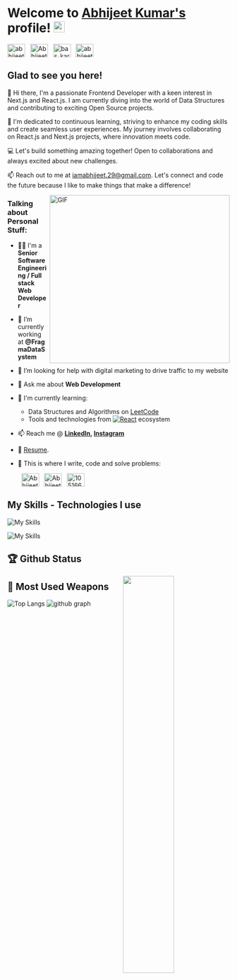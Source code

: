 # Welcome to [Abhijeet Kumar's](https://github.com/AbhijeetParashar) profile! <a href="https://github.com/AbhijeetParashar"><img src="https://media.giphy.com/media/hvRJCLFzcasrR4ia7z/giphy.gif" width="25px"></a>


<a href="https://www.linkedin.com/in/abhijeetkumar29/" target="_blank"><img align="center" src="https://raw.githubusercontent.com/rahuldkjain/github-profile-readme-generator/master/src/images/icons/Social/linked-in-alt.svg" alt="abhijeet kumar" height="30" width="40" /></a>
&nbsp;
<a href="https://twitter.com/AbhijeetParash7" target="_blank"><img align="center" src="https://raw.githubusercontent.com/rahuldkjain/github-profile-readme-generator/master/src/images/icons/Social/twitter.svg" alt="AbhijeetParash7" height="30" width="40" /></a>
&nbsp;
<a href="https://www.instagram.com/bas_kar_avi/" target="_blank"><img align="center" src="https://raw.githubusercontent.com/rahuldkjain/github-profile-readme-generator/master/src/images/icons/Social/instagram.svg" alt="bas_kar_avi" height="30" width="40" /></a>
&nbsp;
<a href="https://www.facebook.com/abhijeet710" target="_blank"><img align="center" src="https://raw.githubusercontent.com/rahuldkjain/github-profile-readme-generator/master/src/images/icons/Social/facebook.svg" alt="abhijeet710" height="30" width="40" /></a>
&nbsp;


## Glad to see you here! &nbsp; 

👋 Hi there, I'm a passionate Frontend Developer with a keen interest in Next.js and React.js. I am currently diving into the world of Data Structures and contributing to exciting Open Source projects.

🌱 I'm dedicated to continuous learning, striving to enhance my coding skills and create seamless user experiences. My journey involves collaborating on React.js and Next.js projects, where innovation meets code.

💻 Let's build something amazing together! Open to collaborations and always excited about new challenges.

📫 Reach out to me at iamabhijeet.29@gmail.com. Let's connect and code the future because I like to make things that make a difference!


<img align="right" alt="GIF" src="https://raw.githubusercontent.com/TheDudeThatCode/TheDudeThatCode/master/Assets/Developer.gif" width="408" height="380" />


### Talking about Personal Stuff:&nbsp; 

- 👨‍🎓 I'm a **Senior Software Engineering / Full stack Web Developer**
- 🔭 I’m currently working at **@FragmaDataSystem**

- 🤔 I’m looking for help with digital marketing to drive traffic to my website

- 💬 Ask me about **Web Development**

- 🌱 I'm currently learning:
  - Data Structures and Algorithms on [LeetCode](https://leetcode.com/Abhijeet_Kumar29/)
  - Tools and technologies from <a href="#"><img alt="React" src="https://img.shields.io/badge/React-20232a.svg?logo=react&logoColor=%2361DAFB"></a> ecosystem
  
- 📫 Reach me @ **[LinkedIn](https://www.linkedin.com/in/abhijeetkumar29/), [Instagram](https://www.instagram.com/bas_kar_avi/)**
- 📝 [Resume](https://drive.google.com/file/d/1rsjGKUXZD3YEfkBX9Rj3JneqAloiCrMm/view).

- 💪 This is where I write, code and solve problems:

&nbsp; &nbsp;&nbsp;&nbsp;&nbsp;&nbsp;
<a href="https://github.com/AbhijeetParashar" target="_blank"><img align="center" src="https://raw.githubusercontent.com/rahuldkjain/github-profile-readme-generator/master/src/images/icons/Social/github.svg" alt="AbhijeetParashar" height="30" width="40" /></a>
&nbsp;
<a href="https://leetcode.com/Abhijeet_Kumar29/" target="_blank"><img align="center" src="https://raw.githubusercontent.com/rahuldkjain/github-profile-readme-generator/master/src/images/icons/Social/leet-code.svg" alt="Abhijeet_Kumar29" height="30" width="40" /></a>
&nbsp;
<a href="https://stackoverflow.com/users/10516644/abhijeet-kumar" target="_blank"><img align="center" src="https://raw.githubusercontent.com/rahuldkjain/github-profile-readme-generator/master/src/images/icons/Social/stack-overflow.svg" alt="10516644" height="30" width="40" /></a>
&nbsp;


## My Skills - Technologies I use
![My Skills](https://skillicons.dev/icons?i=js,ts,react,next,redux,tailwind,materialui,nodejs,expressjs,mongodb,jest,git,netlify)


![My Skills](https://skillicons.dev/icons?i=html,css,supabase,sass,firebase,heroku,mysql,bootstrap,vscode,figma,github,vercel,threejs)

## 🏆 Github Status 
<img  src="https://github-stats-lemon.vercel.app/api?username=AbhijeetParashar&show_icons=true&hide_border=true&theme=tokyonight" width="48%" align="right" >
<!-- <img  src="https://github-readme-streak-stats.herokuapp.com/?user=AbhijeetParashar&theme=tokyonight" width="48%"> -->

## 🌟 Most Used Weapons 
![Top Langs](https://github-readme-stats.vercel.app/api/top-langs?username=AbhijeetParashar&show_icons=true&locale=en&layout=compact&theme=tokyonight)
![github graph](https://github-readme-activity-graph.vercel.app/graph?username=AbhijeetParashar&theme=react-dark)
